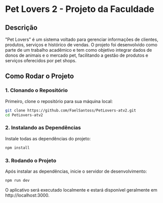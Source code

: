 # Pet Lovers 2 - Projeto da Faculdade

## Descrição

"Pet Lovers" é um sistema voltado para gerenciar informações de clientes, produtos, serviços e histórico de vendas. O projeto foi desenvolvido como parte de um trabalho acadêmico e tem como objetivo integrar dados de donos de animais e o mercado pet, facilitando a gestão de produtos e serviços oferecidos por pet shops.

## Como Rodar o Projeto

### 1. Clonando o Repositório

Primeiro, clone o repositório para sua máquina local:

```bash
git clone https://github.com/FaelSantoss/PetLovers-atv2.git
cd PetLovers-atv2
```

### 2. Instalando as Dependências

Instale todas as dependências do projeto:
```bash
npm install
```

### 3. Rodando o Projeto

Após instalar as dependências, inicie o servidor de desenvolvimento:
```bash
npm run dev
```
O aplicativo será executado localmente e estará disponível geralmente em http://localhost:3000.